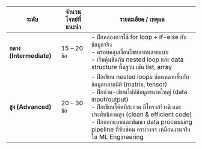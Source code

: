 | **ระดับ**          | **จำนวนโจทย์ที่แนะนำ** | **รายละเอียด / เหตุผล**                                                                                  |
|--------------------|-------------------------|-----------------------------------------------------------------------------------------------------------|
| **กลาง (Intermediate)** | 15 – 20 ข้อ            | - ฝึกคล่องการใช้ for loop + if-else กับข้อมูลจริง<br>- ครอบคลุมเงื่อนไขหลากหลายแบบ<br>- เริ่มคุ้นชินกับ nested loop และ data structure พื้นฐาน เช่น list, array |
| **สูง (Advanced)**      | 20 – 30 ข้อ            | - ฝึกเขียน nested loops ซ้อนหลายชั้นกับข้อมูลหลายมิติ (matrix, tensor)<br>- ฝึกอ่าน-เขียนไฟล์ข้อมูลขนาดใหญ่ (data input/output)<br>- ฝึกเขียนโค้ดที่สะอาด มีโครงสร้างดี และประสิทธิภาพสูง (clean & efficient code)<br>- ฝึกออกแบบและพัฒนา data processing pipeline ที่ซับซ้อน ครบวงจร เหมือนงานจริงใน ML Engineering |
